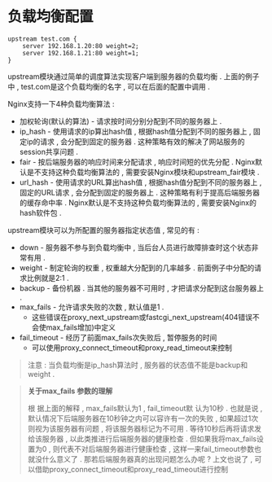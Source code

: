 # 负载均衡配置

```
upstream test.com {
    server 192.168.1.20:80 weight=2;
    server 192.168.1.21:80 weight=1;
}
```

upstream模块通过简单的调度算法实现客户端到服务器的负载均衡 . 上面的例子中 , test.com是这个负载均衡的名字 , 可以在后面的配置中调用 .

Nginx支持一下4种负载均衡算法 :

* 加权轮询\(默认的算法\) - 请求按时间分别分配到不同的服务器上 . 
* ip\_hash - 使用请求的ip算出hash值 , 根据hash值分配到不同的服务器上 , 固定ip的请求 , 会分配到固定的服务器 . 这种策略有效的解决了网站服务的session共享问题 . 
* fair - 按后端服务器的响应时间来分配请求 , 响应时间短的优先分配 . Nginx默认是不支持这种负载均衡算法的 , 需要安装Nginx模块和upstream\_fair模块 . 
* url\_hash - 使用请求的URL算出hash值 , 根据hash值分配到不同的服务器上 , 固定的URL请求 , 会分配到固定的服务器上 . 这种策略有利于提高后端服务器的缓存命中率 . Nginx默认是不支持这种负载均衡算法的 , 需要安装Nginx的hash软件包 . 

upstream模块可以为所配置的服务器指定状态值 , 常见的有 :

* down - 服务器不参与到负载均衡中 , 当后台人员进行故障排查时这个状态非常有用 . 
* weight - 制定轮询的权重 , 权重越大分配到的几率越多 . 前面例子中分配的请求比例就是2:1 . 
* backup - 备份机器 . 当其他的服务器不可用时 , 才把请求分配到这台服务器上 . 
* max\_fails - 允许请求失败的次数 , 默认值是1 . 
  * 这些错误在proxy\_next\_upstream或fastcgi\_next\_upstream\(404错误不会使max\_fails增加\)中定义
* fail\_timeout - 经历了前面max\_fails次失败后 , 暂停服务的时间
  * 可以使用proxy\_connect\_timeout和proxy\_read\_timeout来控制

> 注意 : 当负载均衡是ip\_hash算法时 , 服务器的状态值不能是backup和weight .

> **关于max\_fails 参数的理解**
>
> 根 据上面的解释 , max\_fails默认为1 , fail\_timeout默 认为10秒 . 也就是说 , 默认情况下后端服务器在10秒钟之内可以容许有一次的失败 , 如果超过1次则视为该服务器有问题 , 将该服务器标记为不可用 . 等待10秒后再将请求发给该服务器 , 以此类推进行后端服务器的健康检查 . 但如果我将max\_fails设置为0 , 则代表不对后端服务器进行健康检查 , 这样一来fail\_timeout参数也就没什么意义了 . 那若后端服务器真的出现问题怎么办呢 ? 上文也说了 , 可以借助proxy\_connect\_timeout和proxy\_read\_timeout进行控制






